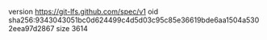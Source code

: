 version https://git-lfs.github.com/spec/v1
oid sha256:9343043051bc0d624499c4d5d03c95c85e36619bde6aa1504a5302eea97d2867
size 3614
